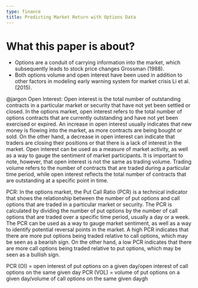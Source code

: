 ```yaml
---
type: finance
title: Predicting Market Return with Options Data
---
```


# What this paper is about?
- Options are a conduit of carrying information into the market, which subsequently leads to stock
price changes Grossman (1988).
-  Both options volume and open interest have been used in addition to other factors in modeling early warning system for market crisis Li et al. (2015). 


@jargon
Open Interest: Open interest is the total number of outstanding contracts in a particular market or security that have not yet been settled or closed. In the options market, open interest refers to the total number of options contracts that are currently outstanding and have not yet been exercised or expired. An increase in open interest usually indicates that new money is flowing into the market, as more contracts are being bought or sold. On the other hand, a decrease in open interest can indicate that traders are closing their positions or that there is a lack of interest in the market. Open interest can be used as a measure of market activity, as well as a way to gauge the sentiment of market participants. It is important to note, however, that open interest is not the same as trading volume. Trading volume refers to the number of contracts that are traded during a particular time period, while open interest reflects the total number of contracts that are outstanding at a specific point in time.

PCR: In the options market, the Put Call Ratio (PCR) is a technical indicator that shows the relationship between the number of put options and call options that are traded in a particular market or security. The PCR is calculated by dividing the number of put options by the number of call options that are traded over a specific time period, usually a day or a week. The PCR can be used as a way to gauge market sentiment, as well as a way to identify potential reversal points in the market. A high PCR indicates that there are more put options being traded relative to call options, which may be seen as a bearish sign. On the other hand, a low PCR indicates that there are more call options being traded relative to put options, which may be seen as a bullish sign.

PCR (OI) = open interest of put options on a given day/open interest of call options on the same
given day
PCR (VOL) = volume of put options on a given day/volume of call options on the same given daygh